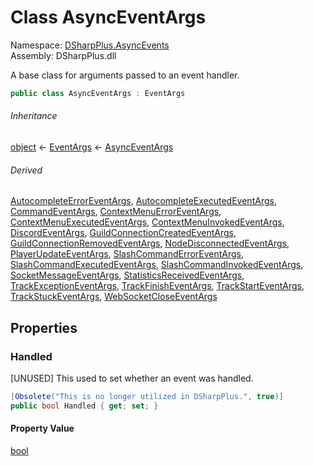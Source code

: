 # Class AsyncEventArgs

Namespace: [DSharpPlus.AsyncEvents](DSharpPlus.AsyncEvents.md)  
Assembly: DSharpPlus.dll

A base class for arguments passed to an event handler.

```csharp
public class AsyncEventArgs : EventArgs
```

###### Inheritance

[object](https://learn.microsoft.com/dotnet/api/system.object) ← 
[EventArgs](https://learn.microsoft.com/dotnet/api/system.eventargs) ← 
[AsyncEventArgs](DSharpPlus.AsyncEvents.AsyncEventArgs.md)

###### Derived

[AutocompleteErrorEventArgs](DSharpPlus.SlashCommands.EventArgs.AutocompleteErrorEventArgs.md), 
[AutocompleteExecutedEventArgs](DSharpPlus.SlashCommands.EventArgs.AutocompleteExecutedEventArgs.md), 
[CommandEventArgs](DSharpPlus.CommandsNext.CommandEventArgs.md), 
[ContextMenuErrorEventArgs](DSharpPlus.SlashCommands.EventArgs.ContextMenuErrorEventArgs.md), 
[ContextMenuExecutedEventArgs](DSharpPlus.SlashCommands.EventArgs.ContextMenuExecutedEventArgs.md), 
[ContextMenuInvokedEventArgs](DSharpPlus.SlashCommands.EventArgs.ContextMenuInvokedEventArgs.md), 
[DiscordEventArgs](DSharpPlus.EventArgs.DiscordEventArgs.md), 
[GuildConnectionCreatedEventArgs](DSharpPlus.Lavalink.EventArgs.GuildConnectionCreatedEventArgs.md), 
[GuildConnectionRemovedEventArgs](DSharpPlus.Lavalink.EventArgs.GuildConnectionRemovedEventArgs.md), 
[NodeDisconnectedEventArgs](DSharpPlus.Lavalink.EventArgs.NodeDisconnectedEventArgs.md), 
[PlayerUpdateEventArgs](DSharpPlus.Lavalink.EventArgs.PlayerUpdateEventArgs.md), 
[SlashCommandErrorEventArgs](DSharpPlus.SlashCommands.EventArgs.SlashCommandErrorEventArgs.md), 
[SlashCommandExecutedEventArgs](DSharpPlus.SlashCommands.EventArgs.SlashCommandExecutedEventArgs.md), 
[SlashCommandInvokedEventArgs](DSharpPlus.SlashCommands.EventArgs.SlashCommandInvokedEventArgs.md), 
[SocketMessageEventArgs](DSharpPlus.EventArgs.SocketMessageEventArgs.md), 
[StatisticsReceivedEventArgs](DSharpPlus.Lavalink.EventArgs.StatisticsReceivedEventArgs.md), 
[TrackExceptionEventArgs](DSharpPlus.Lavalink.EventArgs.TrackExceptionEventArgs.md), 
[TrackFinishEventArgs](DSharpPlus.Lavalink.EventArgs.TrackFinishEventArgs.md), 
[TrackStartEventArgs](DSharpPlus.Lavalink.EventArgs.TrackStartEventArgs.md), 
[TrackStuckEventArgs](DSharpPlus.Lavalink.EventArgs.TrackStuckEventArgs.md), 
[WebSocketCloseEventArgs](DSharpPlus.Lavalink.EventArgs.WebSocketCloseEventArgs.md)

## Properties

### <a id="DSharpPlus_AsyncEvents_AsyncEventArgs_Handled"></a>Handled

[UNUSED] This used to set whether an event was handled.

```csharp
[Obsolete("This is no longer utilized in DSharpPlus.", true)]
public bool Handled { get; set; }
```

#### Property Value

[bool](https://learn.microsoft.com/dotnet/api/system.boolean)

